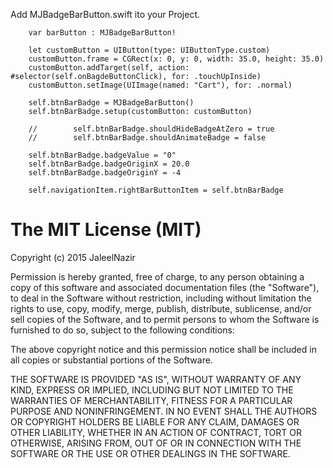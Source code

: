 
Add MJBadgeBarButton.swift ito your Project.

        var barButton : MJBadgeBarButton!

        let customButton = UIButton(type: UIButtonType.custom)
        customButton.frame = CGRect(x: 0, y: 0, width: 35.0, height: 35.0)
        customButton.addTarget(self, action: #selector(self.onBagdeButtonClick), for: .touchUpInside)
        customButton.setImage(UIImage(named: "Cart"), for: .normal)

        self.btnBarBadge = MJBadgeBarButton()
        self.btnBarBadge.setup(customButton: customButton)
        
        //        self.btnBarBadge.shouldHideBadgeAtZero = true
        //        self.btnBarBadge.shouldAnimateBadge = false
        
        self.btnBarBadge.badgeValue = "0"
        self.btnBarBadge.badgeOriginX = 20.0
        self.btnBarBadge.badgeOriginY = -4
        
        self.navigationItem.rightBarButtonItem = self.btnBarBadge
       
# The MIT License (MIT)

Copyright (c) 2015 JaleelNazir

Permission is hereby granted, free of charge, to any person obtaining a copy
of this software and associated documentation files (the "Software"), to deal
in the Software without restriction, including without limitation the rights
to use, copy, modify, merge, publish, distribute, sublicense, and/or sell
copies of the Software, and to permit persons to whom the Software is
furnished to do so, subject to the following conditions:

The above copyright notice and this permission notice shall be included in all
copies or substantial portions of the Software.

THE SOFTWARE IS PROVIDED "AS IS", WITHOUT WARRANTY OF ANY KIND, EXPRESS OR
IMPLIED, INCLUDING BUT NOT LIMITED TO THE WARRANTIES OF MERCHANTABILITY,
FITNESS FOR A PARTICULAR PURPOSE AND NONINFRINGEMENT. IN NO EVENT SHALL THE
AUTHORS OR COPYRIGHT HOLDERS BE LIABLE FOR ANY CLAIM, DAMAGES OR OTHER
LIABILITY, WHETHER IN AN ACTION OF CONTRACT, TORT OR OTHERWISE, ARISING FROM,
OUT OF OR IN CONNECTION WITH THE SOFTWARE OR THE USE OR OTHER DEALINGS IN THE
SOFTWARE.
